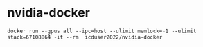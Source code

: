 # nvidia-docker
`docker run --gpus all --ipc=host --ulimit memlock=-1 --ulimit stack=67108864 -it --rm  icduser2022/nvidia-docker`

